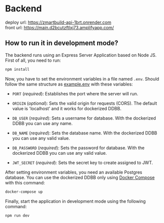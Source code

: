 # Backend

deploy url: https://zmartbuild-api-1brt.onrender.com  
front url: https://main.d2bcutzftlxj73.amplifyapp.com/

## How to run it in development mode?

The backend runs using an Express Server Application based on Node JS. First of all, you need to run:

```bash
npm install
```

Now, you have to set the environment variables in a file named `.env`. Should follow the same structure as [example.env](./example.env) with these variables:

- `PORT` (_required_): Establishes the port where the server will run.

- `ORIGIN` (_optional_): Sets the valid origin for requests (CORS). The default value is 'localhost' and it works for dockerized DDBB.

- `DB_USER` (_required_): Sets a username for database. With the dockerized DDBB you can use any name.

- `DB_NAME` (_required_): Sets the database name. With the dockerized DDBB you can use any valid value.

- `DB_PASSWORD` (_required_): Sets the password for database. With the dockerized DDBB you can use any valid value.

- `JWT_SECRET` (_required_): Sets the secret key to create assigned to JWT.

After setting environment variables, you need an available Postgres database. You can use the dockerized DDBB only using [Docker Compose](https://docs.docker.com/compose/) with this command:

```bash
docker-compose up
```

Finally, start the application in development mode using the following command:

```bash
npm run dev
```
